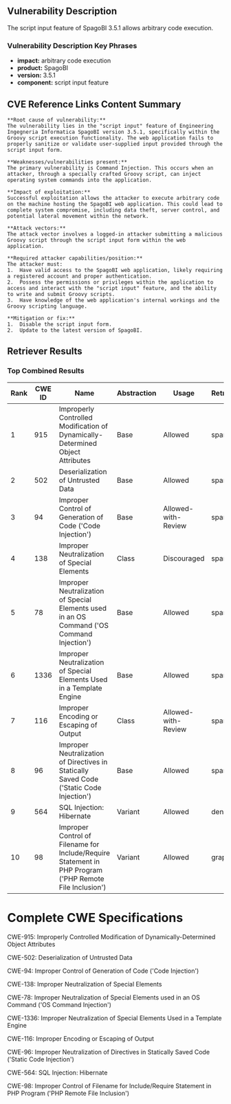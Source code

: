 ## Vulnerability Description
The script input feature of SpagoBI 3.5.1 allows arbitrary code execution.

### Vulnerability Description Key Phrases
- **impact:** arbitrary code execution
- **product:** SpagoBI
- **version:** 3.5.1
- **component:** script input feature

## CVE Reference Links Content Summary
```text
**Root cause of vulnerability:**
The vulnerability lies in the "script input" feature of Engineering Ingegneria Informatica SpagoBI version 3.5.1, specifically within the Groovy script execution functionality. The web application fails to properly sanitize or validate user-supplied input provided through the script input form.

**Weaknesses/vulnerabilities present:**
The primary vulnerability is Command Injection. This occurs when an attacker, through a specially crafted Groovy script, can inject operating system commands into the application.

**Impact of exploitation:**
Successful exploitation allows the attacker to execute arbitrary code on the machine hosting the SpagoBI web application. This could lead to complete system compromise, including data theft, server control, and potential lateral movement within the network.

**Attack vectors:**
The attack vector involves a logged-in attacker submitting a malicious Groovy script through the script input form within the web application.

**Required attacker capabilities/position:**
The attacker must:
1.  Have valid access to the SpagoBI web application, likely requiring a registered account and proper authentication.
2.  Possess the permissions or privileges within the application to access and interact with the "script input" feature, and the ability to write and submit Groovy scripts.
3.  Have knowledge of the web application's internal workings and the Groovy scripting language.

**Mitigation or fix:**
1.  Disable the script input form.
2.  Update to the latest version of SpagoBI.
```

## Retriever Results

### Top Combined Results

| Rank | CWE ID | Name | Abstraction | Usage  | Retrievers | Individual Scores |
|------|--------|------|-------------|-------|------------|-------------------|
| 1 | 915 | Improperly Controlled Modification of Dynamically-Determined Object Attributes | Base | Allowed | sparse | 0.022 |
| 2 | 502 | Deserialization of Untrusted Data | Base | Allowed | sparse | 0.021 |
| 3 | 94 | Improper Control of Generation of Code ('Code Injection') | Base | Allowed-with-Review | sparse | 0.021 |
| 4 | 138 | Improper Neutralization of Special Elements | Class | Discouraged | sparse | 0.020 |
| 5 | 78 | Improper Neutralization of Special Elements used in an OS Command ('OS Command Injection') | Base | Allowed | sparse | 0.020 |
| 6 | 1336 | Improper Neutralization of Special Elements Used in a Template Engine | Base | Allowed | sparse | 0.020 |
| 7 | 116 | Improper Encoding or Escaping of Output | Class | Allowed-with-Review | sparse | 0.020 |
| 8 | 96 | Improper Neutralization of Directives in Statically Saved Code ('Static Code Injection') | Base | Allowed | sparse | 0.019 |
| 9 | 564 | SQL Injection: Hibernate | Variant | Allowed | dense | 0.477 |
| 10 | 98 | Improper Control of Filename for Include/Require Statement in PHP Program ('PHP Remote File Inclusion') | Variant | Allowed | graph | 0.002 |



# Complete CWE Specifications

CWE-915: Improperly Controlled Modification of Dynamically-Determined Object Attributes

CWE-502: Deserialization of Untrusted Data

CWE-94: Improper Control of Generation of Code ('Code Injection')

CWE-138: Improper Neutralization of Special Elements

CWE-78: Improper Neutralization of Special Elements used in an OS Command ('OS Command Injection')

CWE-1336: Improper Neutralization of Special Elements Used in a Template Engine

CWE-116: Improper Encoding or Escaping of Output

CWE-96: Improper Neutralization of Directives in Statically Saved Code ('Static Code Injection')

CWE-564: SQL Injection: Hibernate

CWE-98: Improper Control of Filename for Include/Require Statement in PHP Program ('PHP Remote File Inclusion')